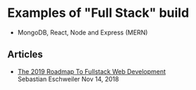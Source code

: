 # Examples of "Full Stack" build

- MongoDB, React, Node and Express (MERN) 

## Articles  
- [The 2019 Roadmap To Fullstack Web Development](https://medium.com/codingthesmartway-com-blog/the-2019-roadmap-to-fullstack-web-development-1bba67a54ae8)  
  Sebastian Eschweiler Nov 14, 2018  
  
  
